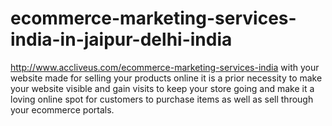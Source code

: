 # ecommerce-marketing-services-india-in-jaipur-delhi-india
http://www.accliveus.com/ecommerce-marketing-services-india with your website made for selling your products online it is a prior necessity to make your website visible and gain visits to keep your store going and make it a loving online spot for customers to purchase items as well as sell through your ecommerce portals.
